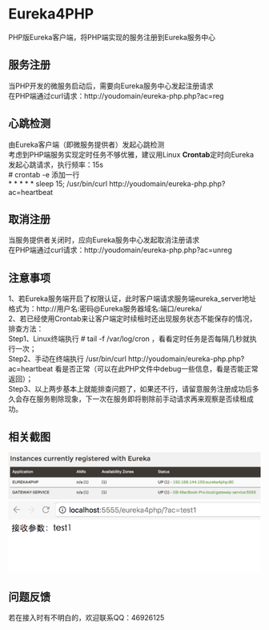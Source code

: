 # Eureka4PHP
PHP版Eureka客户端，将PHP端实现的服务注册到Eureka服务中心<br />

## 服务注册
当PHP开发的微服务启动后，需要向Eureka服务中心发起注册请求<br />
在PHP端通过curl请求：http://youdomain/eureka-php.php?ac=reg

## 心跳检测
由Eureka客户端（即微服务提供者）发起心跳检测<br />
考虑到PHP端服务实现定时任务不够优雅，建议用Linux **Crontab**定时向Eureka发起心跳请求，执行频率：15s<br />
&#35; crontab -e
添加一行<br />
&#42; &#42; &#42; &#42; &#42; sleep 15; /usr/bin/curl http://youdomain/eureka-php.php?ac=heartbeat

## 取消注册
当服务提供者关闭时，应向Eureka服务中心发起取消注册请求<br />
在PHP端通过curl请求：http://youdomain/eureka-php.php?ac=unreg


## 注意事项
1、若Eureka服务端开启了权限认证，此时客户端请求服务端eureka_server地址格式为：http://用户名:密码@Eureka服务器域名:端口/eureka/<br />
2、若已经使用Crontab来让客户端定时续租时还出现服务状态不能保存的情况，排查方法：<br />
Step1、Linux终端执行 # tail -f /var/log/cron ，看看定时任务是否每隔几秒就执行一次；<br />
Step2、手动在终端执行 /usr/bin/curl http://youdomain/eureka-php.php?ac=heartbeat 看是否正常（可以在此PHP文件中debug一些信息，看是否能正常返回）；<br />
Step3、以上两步基本上就能排查问题了，如果还不行，请留意服务注册成功后多久会存在服务剔除现象，下一次在服务即将剔除前手动请求再来观察是否续租成功。


## 相关截图
![image](https://raw.githubusercontent.com/ah-guobing/Eureka4PHP/master/Resources/DingTalk20171216142601.png)
![image](https://raw.githubusercontent.com/ah-guobing/Eureka4PHP/master/Resources/DingTalk20171216143131.png)

## 问题反馈
若在接入时有不明白的，欢迎联系QQ：46926125
